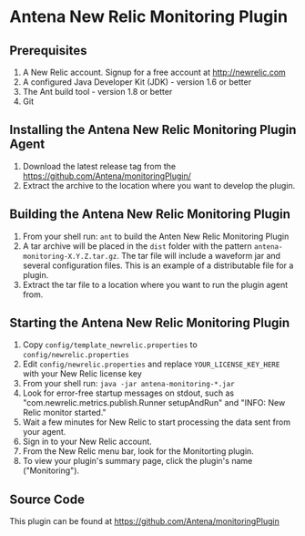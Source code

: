 Antena New Relic Monitoring Plugin
==================================

Prerequisites
-------------

1. A New Relic account. Signup for a free account at http://newrelic.com
2. A configured Java Developer Kit (JDK) - version 1.6 or better
3. The Ant build tool - version 1.8 or better
4. Git
	
Installing the Antena New Relic Monitoring Plugin Agent
-------------------------------------------------------

1. Download the latest release tag from the https://github.com/Antena/monitoringPlugin/
2. Extract the archive to the location where you want to develop the plugin.

Building the Antena New Relic Monitoring Plugin 
-----------------------------------------------

1. From your shell run: `ant` to build the Anten New Relic Monitoring Plugin
2. A tar archive will be placed in the `dist` folder with the pattern `antena-monitoring-X.Y.Z.tar.gz`. The tar file will include a waveform jar and several configuration files. This is an example of a distributable file for a plugin.
3. Extract the tar file to a location where you want to run the plugin agent from.

Starting the Antena New Relic Monitoring Plugin 
-----------------------------------------------

1. Copy `config/template_newrelic.properties` to `config/newrelic.properties`
2. Edit `config/newrelic.properties` and replace `YOUR_LICENSE_KEY_HERE` with your New Relic license key
3. From your shell run: `java -jar antena-monitoring-*.jar`
4. Look for error-free startup messages on stdout, such as "com.newrelic.metrics.publish.Runner setupAndRun" and "INFO: New Relic monitor started."
5. Wait a few minutes for New Relic to start processing the data sent from your agent.
6. Sign in to your New Relic account.
7. From the New Relic menu bar, look for the Monitorting plugin.
8. To view your plugin's summary page, click the plugin's name ("Monitoring").

Source Code
-----------

This plugin can be found at https://github.com/Antena/monitoringPlugin

